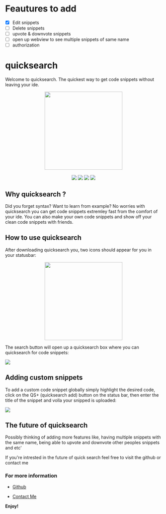 # Feautures to add

- [x] Edit snippets
- [ ] Delete snippets
- [ ] upvote & downvote snippets
- [ ] open up webview to see multiple snippets of same name
- [ ] authorization

# quicksearch

Welcome to quicksearch. The quickest way to get code snippets without leaving your ide.

<p align=center>
    <img src="https://freeiconshop.com/wp-content/uploads/edd/search-flat.png" width=250>
  <br>
  <br>
  <img src="https://img.shields.io/badge/License-MIT-yellow.svg">
<img src="https://img.shields.io/badge/License-Apache%202.0-blue.svg">
  <img src="https://img.shields.io/badge/quick-code-brightgreen">
    <img src="https://img.shields.io/badge/code-snip-red">
</p>

## Why quicksearch ?
Did you forget syntax? Want to learn from example?
No worries with quicksearch you can get code snippets extremley fast from the comfort of your ide. You can also make your own code snippets and show off your clean code snippets with friends.

## How to use quicksearch


After downloading quicksearch you, two icons should appear for you in your statusbar:

<p align=center>
    <img src="https://i.imgur.com/HdYeq07.png" width=250>
</p>

The search button will open up a quicksearch box where you can quicksearch for code snippets:

![](https://i.imgur.com/xOQy35R.gif)

## Adding custom snippets

To add a custom code snippet globally simply highlight the desired code, click on the QS+ (quicksearch add) button on the status bar, then enter the title of the snippet and volla your snipped is uploaded:

![](https://i.imgur.com/1onXJnF.gif)


## The future of quicksearch
Possibly thinking of adding more features like, having multiple snippets with the same name, being able to upvote and downvote other peoples snippets and etc'

If you're intrested in the future of quick search
feel free to visit the github or contact me

### For more information

* [Github](https://github.com/micaelillos/quicksearch)

* [Contact Me](https://micaelil.com/contact)

**Enjoy!**
